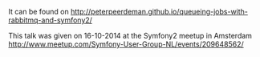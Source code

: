 It can be found on http://peterpeerdeman.github.io/queueing-jobs-with-rabbitmq-and-symfony2/

This talk was given on 16-10-2014 at the Symfony2 meetup in Amsterdam http://www.meetup.com/Symfony-User-Group-NL/events/209648562/
